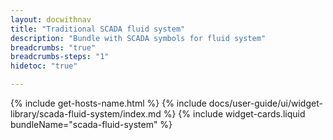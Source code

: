 ```yaml
---
layout: docwithnav
title: "Traditional SCADA fluid system"
description: "Bundle with SCADA symbols for fluid system"
breadcrumbs: "true"
breadcrumbs-steps: "1"
hidetoc: "true"

---
```

{% include get-hosts-name.html %}
{% include docs/user-guide/ui/widget-library/scada-fluid-system/index.md %}
{% include widget-cards.liquid bundleName="scada-fluid-system" %}
